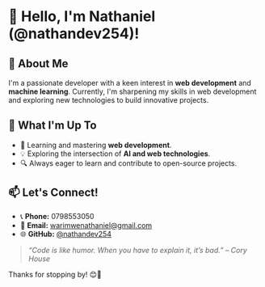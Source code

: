 # 👋 Hello, I'm Nathaniel (@nathandev254)!

## 🌟 About Me
I'm a passionate developer with a keen interest in **web development** and **machine learning**. Currently, I'm sharpening my skills in web development and exploring new technologies to build innovative projects.

## 🚀 What I'm Up To
- 🌱 Learning and mastering **web development**.
- 💡 Exploring the intersection of **AI and web technologies**.
- 🔍 Always eager to learn and contribute to open-source projects.

## 📫 Let's Connect!
- 📞 **Phone:** 0798553050
- 📧 **Email:** [warimwenathaniel@gmail.com](mailto:warimwenathaniel@gmail.com)
- 🌐 **GitHub:** [@nathandev254](https://github.com/nathandev254)

> _“Code is like humor. When you have to explain it, it’s bad.” – Cory House_

Thanks for stopping by! 😊🚀

